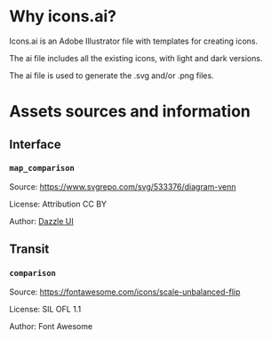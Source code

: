 # Why icons.ai?

Icons.ai is an Adobe Illustrator file with templates for creating icons.

The ai file includes all the existing icons, with light and dark versions.

The ai file is used to generate the .svg and/or .png files.

# Assets sources and information
## Interface

### `map_comparison`
Source: https://www.svgrepo.com/svg/533376/diagram-venn 

License: Attribution CC BY

Author: [Dazzle UI](https://www.svgrepo.com/author/Dazzle%20UI/)

## Transit

### `comparison`

Source: https://fontawesome.com/icons/scale-unbalanced-flip 

License: SIL OFL 1.1

Author: Font Awesome